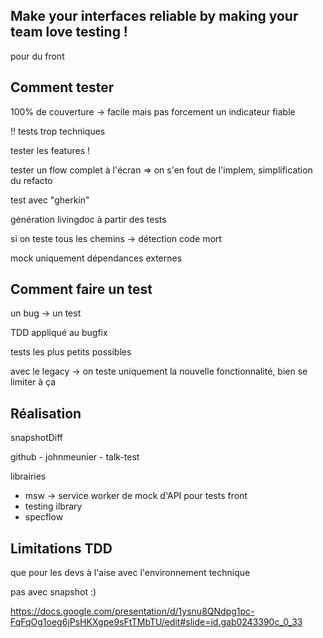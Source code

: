 ## Make your interfaces reliable by making your team love testing !

pour du front

## Comment tester

100% de couverture -> facile mais pas forcement un indicateur fiable

!! tests trop techniques

tester les features !

tester un flow complet à l'écran => on s'en fout de l'implem, simplification du refacto

test avec "gherkin"

génération livingdoc à partir des tests

si on teste tous les chemins -> détection code mort

mock uniquement dépendances externes


## Comment faire un test

un bug -> un test

TDD appliqué au bugfix

tests les plus petits possibles

avec le legacy -> on teste uniquement la nouvelle fonctionnalité, bien se limiter à ça


## Réalisation

snapshotDiff


github - johnmeunier - talk-test

librairies
- msw -> service worker de mock d'API pour tests front
- testing ilbrary
- specflow


## Limitations TDD

que pour les devs à l'aise avec l'environnement technique

pas avec snapshot :)


https://docs.google.com/presentation/d/1ysnu8QNdpg1pc-FqFqOg1oeg6jPsHKXgpe9sFtTMbTU/edit#slide=id.gab0243390c_0_33
